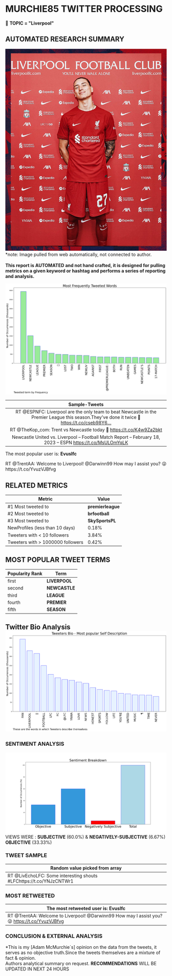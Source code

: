 # MURCHIE85 TWITTER PROCESSING 
&#x1F34E; **TOPIC = "Liverpool"**

## AUTOMATED RESEARCH SUMMARY

![image](assets/2023-02-18hashtagImage.png)*note: Image pulled from web automatically, not connected to author.
<br></br>
<b> This report is AUTOMATED and not hand crafted, it is designed for pulling metrics on a given keyword or hashtag and performs a series of reporting and analysis.</b>



![image](assets/2023-02-18TWEETS.png)



|                **Sample-Tweets**        |
| :-------------: |
| RT @ESPNFC: Liverpool are the only team to beat Newcastle in the Premier League this season.They've done it twice 💪 https://t.co/cseb98Y6… |
| RT @TheKop_com: Trent vs Newcastle today 💪 https://t.co/K4w9Za2bkt |
| Newcastle United vs. Liverpool – Football Match Report – February 18, 2023 – ESPN https://t.co/MsULOmYqLK |

The most popular user is: **Evuslfc**
<div class="alert alert-block alert-danger"> RT @TrentAA: Welcome to Liverpool! @Darwinn99 How may I assist you? 😜 https://t.co/YvuzVJBfvg</div>

## RELATED METRICS<br>
| Metric | Value |
| ------------- | ------------- |
| #1 Most tweeted to  | **premierleague** |
| #2 Most tweeted to  | **brfootball** |
| #3 Most tweeted to  | **SkySportsPL** |
| NewProfiles (less than 10 days) | 0.18%  |
| Tweeters with < 10 followers  | 3.84%|
| Tweeters with > 1000000 followers  | 0.42%  |



## MOST POPULAR TWEET TERMS 


| Popularity Rank  | Term |
| ------------- | ------------- |
| first  | **LIVERPOOL**  |
| second  | **NEWCASTLE**  |
| third  | **LEAGUE** |
| fourth  | **PREMIER**  |
| fifth  | **SEASON**  |


## Twitter Bio Analysis![image](assets/2023-02-18BIO.png)
### SENTIMENT ANALYSIS
![image](assets/2023-02-18sentiment.png)
VIEWS WERE : **SUBJECTIVE**  (60.0%) & **NEGATIVELY-SUBJECTIVE** (6.67%) **OBJECTIVE** (33.33%)

### TWEET SAMPLE 
| Random value picked from array |
| ------------- |
|RT @LivEchoLFC: Some interesting shouts #LFChttps://t.co/YNJzCNTWr1 |

### MOST RETWEETED 

| The most retweeted user is: **Evuslfc**  |
| ------------- |
| RT @TrentAA: Welcome to Liverpool! @Darwinn99 How may I assist you? 😜 https://t.co/YvuzVJBfvg |

### CONCLUSION & EXTERNAL ANALYSIS

*This is my [Adam McMurchie`s] opinion on the data from the tweets, it serves as no objective truth.Since the tweets themselves are a mixture of fact & opinion.<br>
Authors analytical summary on request.
**RECOMMENDATIONS** WILL BE UPDATED IN NEXT  24 HOURS <br>